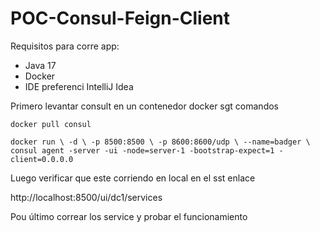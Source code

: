 # POC-Consul-Feign-Client
Requisitos para corre app:
- Java 17
- Docker
- IDE preferenci IntelliJ Idea

Primero levantar consult en un contenedor docker sgt comandos
 
 `docker pull consul`
 
 `docker run \
    -d \
    -p 8500:8500 \
    -p 8600:8600/udp \
    --name=badger \
    consul agent -server -ui -node=server-1 -bootstrap-expect=1 -client=0.0.0.0`

Luego verificar que este corriendo en local en el sst enlace

http://localhost:8500/ui/dc1/services

Pou último correar los service y probar el funcionamiento
